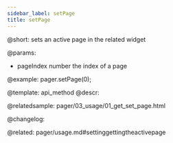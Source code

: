 ```yaml
---
sidebar_label: setPage
title: setPage
---          
```


@short: sets an active page in the related widget


@params:
- pageIndex     number      the index of a page



@example:
pager.setPage(0);


@template: api_method
@descr:




@relatedsample:
pager/03_usage/01_get_set_page.html

@changelog:

@related: pager/usage.md#settinggettingtheactivepage

